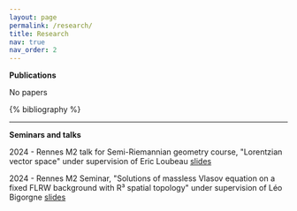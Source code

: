 ```yaml
---
layout: page
permalink: /research/
title: Research
nav: true
nav_order: 2
---
```

 **Publications**

No papers

 <!-- _pages/publications.md -->
 <div class="publications">

 {% bibliography %}

 </div>

---


  **Seminars and talks**
 
   2024 - Rennes M2 talk for Semi-Riemannian geometry course, "Lorentzian vector space" under supervision of Eric Loubeau [slides](https://victorfuentesl.github.io/assets/pdf/Semi_Riemannian_Geometry_beamer.pdf)

   2024 - Rennes M2 Seminar, "Solutions of massless Vlasov equation on a fixed FLRW background with R³ spatial topology" under supervision of Léo Bigorgne [slides](https://victorfuentesl.github.io/assets/pdf/Seminar_M2_Beamer-2.pdf)

 
